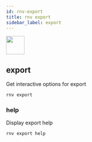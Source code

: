 ```yaml
---
id: rnv-export
title: rnv export
sidebar_label: export
---
```


<img src="https://renative.org/img/ic_cli.png" width=50 height=50 />

## export

Get interactive options for export

```bash
rnv export
```

### help

Display export help

```bash
rnv export help
```
